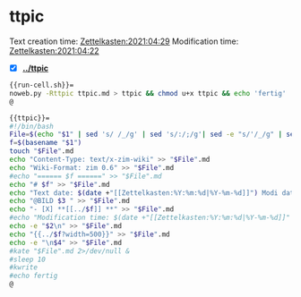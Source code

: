 # ttpic
Text creation time: [Zettelkasten:2021:04:29]() Modification time: [Zettelkasten:2021:04:22]()
- [X] **[../ttpic](./ttpic)**



```bash
{{run-cell.sh}}=
noweb.py -Rttpic ttpic.md > ttpic && chmod u+x ttpic && echo 'fertig'
@
```


```bash
{{ttpic}}=
#!/bin/bash
File=$(echo "$1" | sed 's/ /_/g' | sed 's/:/;/g'| sed -e "s/'/_/g" | sed 's/\"//g')
f=$(basename "$1")
touch "$File".md
echo "Content-Type: text/x-zim-wiki" >> "$File".md
echo "Wiki-Format: zim 0.6" >> "$File".md
#echo "====== $f ======" >> "$File".md
echo "# $f" >> "$File".md
echo "Text date: $(date +"[[Zettelkasten:%Y:%m:%d|%Y-%m-%d]]") Modi date: $(date +"[[Zettelkasten:%Y:%m:%d|%Y-%m-%d]]" -r "$1")" >> "$File".md
echo "@BILD $3 " >> "$File".md
echo "- [X] **[[../$f]] **" >> "$File".md
#echo "Modification time: $(date +"[[Zettelkasten:%Y:%m:%d|%Y-%m-%d]]" -r "$1")" >> "$File".md
echo -e "$2\n" >> "$File".md
echo "{{../$f?width=500}}" >> "$File".md
echo -e "\n$4" >> "$File".md
#kate "$File".md 2>/dev/null & 
#sleep 10
#kwrite
#echo fertig
@
```



